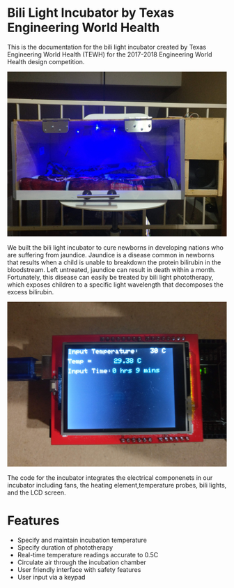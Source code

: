 # Bili Light Incubator by Texas Engineering World Health

This is the documentation for the bili light incubator created by Texas Engineering World Health (TEWH) for the 2017-2018 Engineering World Health design competition.

![alt text](https://github.com/TEWH/incubator_2017/blob/master/Pictures/IMG_20180530_213633.jpg)

We built the bili light incubator to cure newborns in developing nations who are suffering from jaundice. Jaundice is a disease common in newborns that results when a child is unable to breakdown the protein bilirubin in the bloodstream. Left untreated, jaundice can result in death within a month. Fortunately, this disease can easily be treated by bili light phototherapy, which exposes children to a specific light wavelength that decomposes the excess bilirubin. 

![alt text](https://github.com/TEWH/incubator_2017/blob/master/Pictures/IMG_20180530_211240.jpg)

The code for the incubator integrates the electrical componenets in our incubator including fans, the heating element,temperature probes, bili lights, and the LCD screen.

# Features
* Specify and maintain incubation temperature
* Specify duration of phototherapy
* Real-time temperature readings accurate to 0.5C
* Circulate air through the incubation chamber
* User friendly interface with safety features
* User input via a keypad
